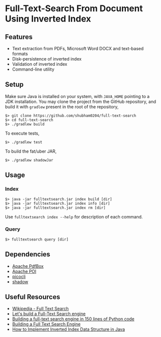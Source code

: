 # Full-Text-Search From Document Using Inverted Index

## Features

* Text extraction from PDFs, Microsoft Word DOCX and text-based formats
* Disk-persistence of inverted index
* Validation of inverted index
* Command-line utility

## Setup

Make sure Java is installed on your system, with `JAVA_HOME` pointing to a JDK installation. 
You may clone the project from the GitHub repository, and build it with `gradlew` present in the root of the 
repository,

```
$> git clone https://github.com/shubham0204/full-text-search
$> cd full-text-search
$> ./gradlew build
```

To execute tests,

```
$> ./gradlew test
```

To build the fat/uber JAR,

```
$> ./gradlew shadowJar
```

## Usage

### Index

```
$> java -jar fulltextsearch.jar index build [dir]
$> java -jar fulltextsearch.jar index info [dir]
$> java -jar fulltextsearch.jar index rm [dir]
```

Use `fulltextsearch index --help` for description of each command.

### Query

```
$> fulltextsearch query [dir]
```

## Dependencies

* [Apache PdfBox](https://pdfbox.apache.org/)
* [Apache POI](https://poi.apache.org/)
* [picocli](https://picocli.info/)
* [shadow](https://github.com/johnrengelman/shadow)

## Useful Resources

* [Wikipedia - Full Text Search](https://en.wikipedia.org/wiki/Full-text_search)
* [Let's build a Full-Text Search engine](https://artem.krylysov.com/blog/2020/07/28/lets-build-a-full-text-search-engine/)
* [Building a full-text search engine in 150 lines of Python code](https://bart.degoe.de/building-a-full-text-search-engine-150-lines-of-code/)
* [Building a Full Text Search Engine](https://blog.quastor.org/p/building-full-text-search-engine)
* [How to Implement Inverted Index Data Structure in Java](https://taruntelang.medium.com/how-to-implement-inverted-index-data-structure-in-java-14067093acd4)
